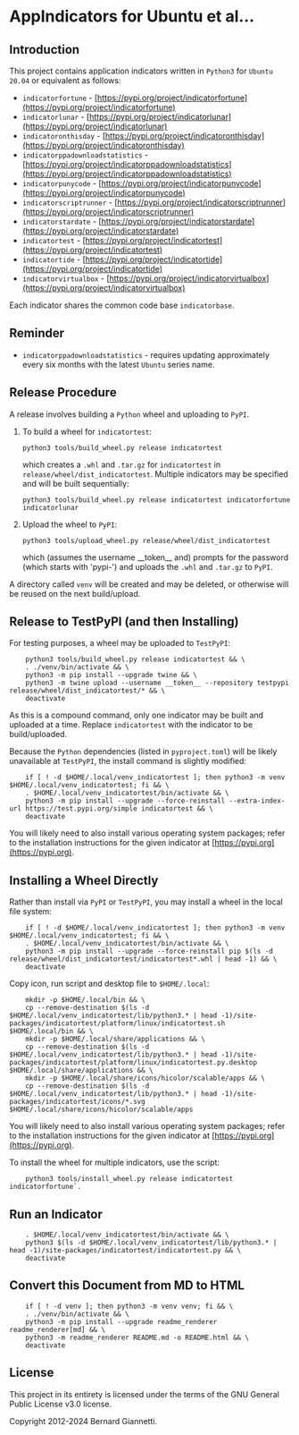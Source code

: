 # AppIndicators for Ubuntu et al...


## Introduction
This project contains application indicators written in `Python3` for `Ubuntu 20.04` or equivalent as follows:
- `indicatorfortune` - [https://pypi.org/project/indicatorfortune](https://pypi.org/project/indicatorfortune)
- `indicatorlunar` - [https://pypi.org/project/indicatorlunar](https://pypi.org/project/indicatorlunar)
- `indicatoronthisday` - [https://pypi.org/project/indicatoronthisday](https://pypi.org/project/indicatoronthisday)
- `indicatorppadownloadstatistics` - [https://pypi.org/project/indicatorppadownloadstatistics](https://pypi.org/project/indicatorppadownloadstatistics)
- `indicatorpunycode` - [https://pypi.org/project/indicatorpunycode](https://pypi.org/project/indicatorpunycode)
- `indicatorscriptrunner` - [https://pypi.org/project/indicatorscriptrunner](https://pypi.org/project/indicatorscriptrunner)
- `indicatorstardate` - [https://pypi.org/project/indicatorstardate](https://pypi.org/project/indicatorstardate)
- `indicatortest` - [https://pypi.org/project/indicatortest](https://pypi.org/project/indicatortest)
- `indicatortide` - [https://pypi.org/project/indicatortide](https://pypi.org/project/indicatortide)
- `indicatorvirtualbox` - [https://pypi.org/project/indicatorvirtualbox](https://pypi.org/project/indicatorvirtualbox)

Each indicator shares the common code base `indicatorbase`.


## Reminder
- `indicatorppadownloadstatistics` - requires updating approximately every six months with the latest `Ubuntu` series name.


## Release Procedure
A release involves building a `Python` wheel and uploading to `PyPI`.
1. To build a wheel for `indicatortest`:

    `python3 tools/build_wheel.py release indicatortest`

    which creates a `.whl` and `.tar.gz` for `indicatortest` in `release/wheel/dist_indicatortest`.  Multiple indicators may be specified and will be built sequentially:

    `python3 tools/build_wheel.py release indicatortest indicatorfortune indicatorlunar`


2. Upload the wheel to `PyPI`:

    `python3 tools/upload_wheel.py release/wheel/dist_indicatortest`

    which (assumes the username \_\_token\_\_ and) prompts for the password (which starts with 'pypi-') and uploads the `.whl` and `.tar.gz` to `PyPI`.

A directory called `venv` will be created and may be deleted, or otherwise will be reused on the next build/upload.


## Release to TestPyPI (and then Installing)
For testing purposes, a wheel may be uploaded to `TestPyPI`:

```
    python3 tools/build_wheel.py release indicatortest && \
    . ./venv/bin/activate && \
    python3 -m pip install --upgrade twine && \
    python3 -m twine upload --username __token__ --repository testpypi release/wheel/dist_indicatortest/* && \
    deactivate
```

As this is a compound command, only one indicator may be built and uploaded at a time. Replace `indicatortest` with the indicator to be build/uploaded.

Because the `Python` dependencies (listed in `pyproject.toml`) will be likely unavailable at `TestPyPI`, the install command is slightly modified:

```
    if [ ! -d $HOME/.local/venv_indicatortest ]; then python3 -m venv $HOME/.local/venv_indicatortest; fi && \
    . $HOME/.local/venv_indicatortest/bin/activate && \
    python3 -m pip install --upgrade --force-reinstall --extra-index-url https://test.pypi.org/simple indicatortest && \
    deactivate
```

You will likely need to also install various operating system packages; refer to the installation instructions for the given indicator at [https://pypi.org](https://pypi.org).


## Installing a Wheel Directly
Rather than install via `PyPI` or `TestPyPI`, you may install a wheel in the local file system:

```
    if [ ! -d $HOME/.local/venv_indicatortest ]; then python3 -m venv $HOME/.local/venv_indicatortest; fi && \
    . $HOME/.local/venv_indicatortest/bin/activate && \
    python3 -m pip install --upgrade --force-reinstall pip $(ls -d release/wheel/dist_indicatortest/indicatortest*.whl | head -1) && \
    deactivate
```

Copy icon, run script and desktop file to `$HOME/.local`:
```
    mkdir -p $HOME/.local/bin && \
    cp --remove-destination $(ls -d $HOME/.local/venv_indicatortest/lib/python3.* | head -1)/site-packages/indicatortest/platform/linux/indicatortest.sh $HOME/.local/bin && \
    mkdir -p $HOME/.local/share/applications && \
    cp --remove-destination $(ls -d $HOME/.local/venv_indicatortest/lib/python3.* | head -1)/site-packages/indicatortest/platform/linux/indicatortest.py.desktop $HOME/.local/share/applications && \
    mkdir -p $HOME/.local/share/icons/hicolor/scalable/apps && \
    cp --remove-destination $(ls -d $HOME/.local/venv_indicatortest/lib/python3.* | head -1)/site-packages/indicatortest/icons/*.svg $HOME/.local/share/icons/hicolor/scalable/apps
```

You will likely need to also install various operating system packages; refer to the installation instructions for the given indicator at [https://pypi.org](https://pypi.org).

To install the wheel for multiple indicators, use the script:
```
    python3 tools/install_wheel.py release indicatortest indicatorfortune`.
```


## Run an Indicator

```
    . $HOME/.local/venv_indicatortest/bin/activate && \
    python3 $(ls -d $HOME/.local/venv_indicatortest/lib/python3.* | head -1)/site-packages/indicatortest/indicatortest.py && \
    deactivate
```


## Convert this Document from MD to HTML
```
    if [ ! -d venv ]; then python3 -m venv venv; fi && \
    . ./venv/bin/activate && \
    python3 -m pip install --upgrade readme_renderer readme_renderer[md] && \
    python3 -m readme_renderer README.md -o README.html && \
    deactivate
```


## License
This project in its entirety is licensed under the terms of the GNU General Public License v3.0 license.

Copyright 2012-2024 Bernard Giannetti.
